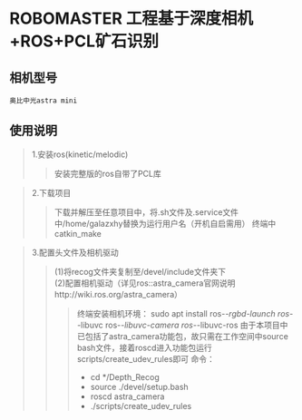 ROBOMASTER   工程基于深度相机+ROS+PCL矿石识别
================================
相机型号
--------
    奥比中光astra mini
使用说明
--------
>1.安装ros(kinetic/melodic)
>>安装完整版的ros自带了PCL库

>2.下载项目
>>下载并解压至任意项目中，将.sh文件及.service文件中/home/galazxhy替换为运行用户名（开机自启需用）
>>终端中catkin_make

>3.配置头文件及相机驱动
>>(1)将recog文件夹复制至/devel/include文件夹下<br>
>>(2)配置相机驱动（详见ros::astra_camera官网说明http://wiki.ros.org/astra_camera）
>>>终端安装相机环境：
>>>sudo apt install ros-*-rgbd-launch ros-*-libuvc ros-*-libuvc-camera ros-*-libuvc-ros
>>>由于本项目中已包括了astra_camera功能包，故只需在工作空间中source bash文件，接着roscd进入功能包运行scripts/create_udev_rules即可
>>>命令：
>>>* cd */Depth_Recog
>>>* source ./devel/setup.bash
>>>* roscd astra_camera
>>>* ./scripts/create_udev_rules 
              
